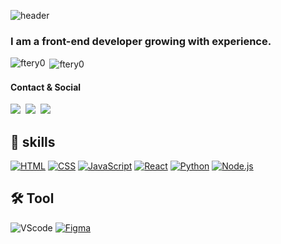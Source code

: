 ![header](https://capsule-render.vercel.app/api?type=wave&color=gradient&height=250&section=header&text=Hi%20there%20👋&fontSize=60&fontAlignY=35)
<h3 align="left">I am a front-end developer growing with experience.</h3>
<p><img align="left" src="https://github-readme-stats.vercel.app/api/top-langs?username=ftery0&show_icons=true&locale=en&layout=compact" alt="ftery0" /></p>

<p>&nbsp;<img align="center" src="https://github-readme-stats.vercel.app/api?username=ftery0&show_icons=true&locale=en" alt="ftery0" /></p>


#### Contact & Social
  <p>
  <a href="mailto:ftery030215@naver.com"><img src="http://img.shields.io/badge/Email-link-007ACC?style=for-the-badge&logo=mail.ru&logoColor=white&link=mailto:ftery030215@naver.com"/></a>&nbsp
  <a href="https://www.instagram.com/hae_jun7388/" target="_blank"><img src="https://img.shields.io/badge/Instagram-link-E4405F?style=for-the-badge&logo=Instagram&logoColor=white&link=https://www.instagram.com/hae_jun7388/"/></a>&nbsp
  <a href="https://haejun-world.tistory.com/" target="_blank"><img src="http://img.shields.io/badge/Blog-link-36B6FD?style=for-the-badge&logo=t-mobile&logoColor=white&link=https://haejun-world.tistory.com/"/></a>&nbsp
  </p>


## 💪 skills
[![HTML](https://img.shields.io/badge/html5-E34F26?style=for-the-badge&logo=html5&logoColor=white)](https://www.w3.org/)
[![CSS](https://img.shields.io/badge/css-1572B6?style=for-the-badge&logo=css3&logoColor=white)](https://www.w3.org/)
[![JavaScript](https://img.shields.io/badge/JavaScript-F7DF1E?logo=javascript&logoColor=black&style=for-the-badge)](https://developer.mozilla.org/ko/docs/Web/JavaScript)
[![React](https://img.shields.io/badge/react-61DAFB?style=for-the-badge&logo=react&logoColor=black)](https://react.dev/)
[![Python](https://img.shields.io/badge/Python-3776AB?logo=python&logoColor=white&style=for-the-badge)](https://python.org/)
[![Node.js](https://img.shields.io/badge/Node.js-8CC84B?logo=node.js&logoColor=white&style=for-the-badge)](https://nodejs.org/)


## 🛠️ Tool
![VScode](https://img.shields.io/badge/Visual%20Studio%20Code-007ACC?logo=visualstudiocode&logoColor=white&style=for-the-badge)
[![Figma](https://img.shields.io/badge/Figma-e630f0?logo=figma&logoColor=white&style=for-the-badge)](https://figma.com/)
